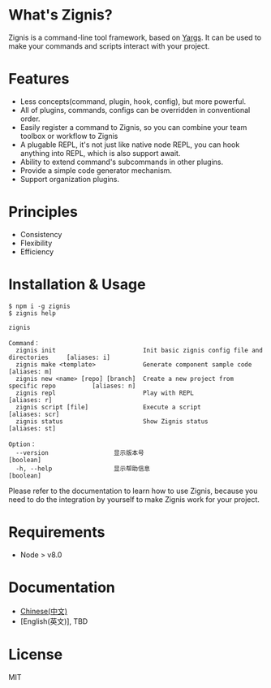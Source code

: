 # What's Zignis?

Zignis is a command-line tool framework, based on [Yargs](https://www.npmjs.com/package/yargs). It can be used to make your commands and scripts interact with your project.

# Features

- Less concepts(command, plugin, hook, config), but more powerful.
- All of plugins, commands, configs can be overridden in conventional order.
- Easily register a command to Zignis, so you can combine your team toolbox or workflow to Zignis
- A plugable REPL, it's not just like native node REPL, you can hook anything into REPL, which is also support await.
- Ability to extend command's subcommands in other plugins.
- Provide a simple code generator mechanism.
- Support organization plugins.

# Principles

- Consistency
- Flexibility
- Efficiency

# Installation & Usage

```
$ npm i -g zignis
$ zignis help

zignis

Command：
  zignis init                        Init basic zignis config file and directories     [aliases: i]
  zignis make <template>             Generate component sample code                  [aliases: m]
  zignis new <name> [repo] [branch]  Create a new project from specific repo          [aliases: n]
  zignis repl                        Play with REPL                                  [aliases: r]
  zignis script [file]               Execute a script                                [aliases: scr]
  zignis status                      Show Zignis status                              [aliases: st]

Option：
  --version                  显示版本号                                   [boolean]
  -h, --help                 显示帮助信息                                 [boolean]
```

Please refer to the documentation to learn how to use Zignis, because you need to do the integration by yourself to make Zignis work for your project.

# Requirements

- Node > v8.0

# Documentation

- [Chinese(中文)](https://zignis.js.org/)
- [English(英文)], TBD

# License

MIT
